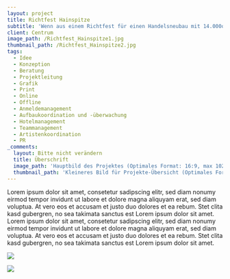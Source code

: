 ```yaml
---
layout: project
title: Richtfest Hainspitze
subtitle: 'Wenn aus einem Richtfest für einen Handelsneubau mit 14.000qm etwas ganz Besonderes werden soll – muss auch hier erst eine Idee geboren werden. Schon schnell zeigte sich bei den Recherchen, dass sich am Ausrichtungsort Leipzig zwei der wichtigsten Handelsstraßen aus dem römischen Reich kreuzten. Auf dieser Basis wurden unterschiedlichste Ideen entwickelt, die sich alle auf Handel und den damit verbundenen Ländern bezogen. Schnell entschied sich der Kunde für das Motto 1001 Nacht. Also rieben wir an unserer Wunderlampe und die Agentur-Gini zauberte Bauchtänzerinnen, Feuerspucker und Kamele nach Leipzig. Dienstleister von überall wie türkische Eisverkäufer aus den Niederlanden oder der Mann mit dem Ochs am Spieß aus dem bergischen Land folgten Ihrem Ruf. Und so ergab sich nach umfangreicher Recherche, Planung, Briefing eines 60-köpfigen Teams vor Ort und Durchführung ein unvergessliches Event, dass in einer öffentlichen und privaten Area, für geladene Gäste, mit umfangreicher Verpflegung gefeiert wurde.'
client: Centrum
image_path: /Richtfest_Hainspitze1.jpg
thumbnail_path: /Richtfest_Hainspitze2.jpg
tags:
  - Idee
  - Konzeption
  - Beratung
  - Projektleitung
  - Grafik
  - Print
  - Online
  - Offline
  - Anmeldemanagement
  - Aufbaukoordination und -überwachung
  - Hotelmanagement
  - Teammanagement
  - Artistenkoordination
  - PR
_comments:
  layout: Bitte nicht verändern
  title: Überschrift
  image_path: 'Hauptbild des Projektes (Optimales Format: 16:9, max 1024px breite)'
  thumbnail_path: 'Kleineres Bild für Projekte-Übersicht (Optimales Format: 4:3, max 1024px breite)'
---
```



Lorem ipsum dolor sit amet, consetetur sadipscing elitr, sed diam nonumy eirmod tempor invidunt ut labore et dolore magna aliquyam erat, sed diam voluptua. At vero eos et accusam et justo duo dolores et ea rebum. Stet clita kasd gubergren, no sea takimata sanctus est Lorem ipsum dolor sit amet. Lorem ipsum dolor sit amet, consetetur sadipscing elitr, sed diam nonumy eirmod tempor invidunt ut labore et dolore magna aliquyam erat, sed diam voluptua. At vero eos et accusam et justo duo dolores et ea rebum. Stet clita kasd gubergren, no sea takimata sanctus est Lorem ipsum dolor sit amet.

![](http://via.placeholder.com/1024x724)

![](http://via.placeholder.com/1024x724)